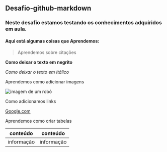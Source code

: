 ## Desafio-github-markdown

### Neste desafio estamos testando os conhecimentos adquiridos em aula.

#### Aqui está algumas coisas que Aprendemos:

> Aprendemos sobre citações

**Como deixar o texto em negrito** 

*Como deixar o texto em Itálico*


Aprendemos como adicionar imagens

![imagem de um robô](https://encrypted-tbn0.gstatic.com/images?q=tbn:ANd9GcQBICoUyjX9UDNwZGNzrYeEMQC7lD3tFEvoUA&s)

Como adicionamos links

[Google.com](https://www.google.com/)

Aprendemos como criar tabelas

| conteúdo | conteúdo |
|----------| ---------|
| informação| informação|
